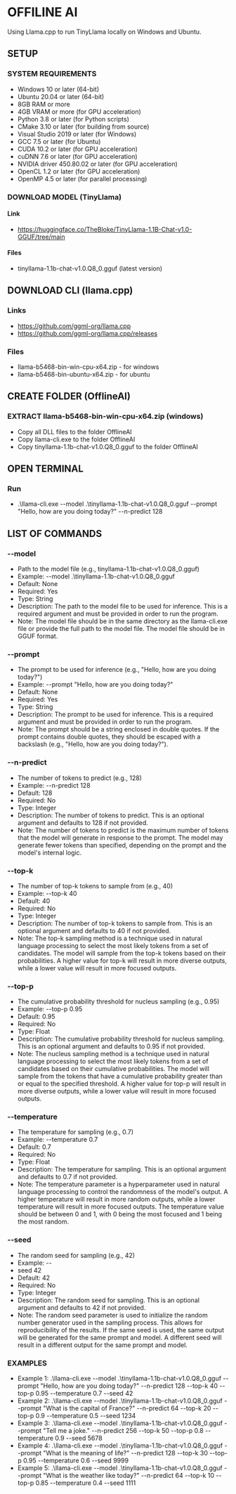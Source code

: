 # OFFILINE AI 
Using Llama.cpp to run TinyLlama locally on Windows and Ubuntu.

## SETUP
### SYSTEM REQUIREMENTS
- Windows 10 or later (64-bit)
- Ubuntu 20.04 or later (64-bit)
- 8GB RAM or more
- 4GB VRAM or more (for GPU acceleration)
- Python 3.8 or later (for Python scripts)
- CMake 3.10 or later (for building from source)
- Visual Studio 2019 or later (for Windows)
- GCC 7.5 or later (for Ubuntu)
- CUDA 10.2 or later (for GPU acceleration)
- cuDNN 7.6 or later (for GPU acceleration)
- NVIDIA driver 450.80.02 or later (for GPU acceleration)
- OpenCL 1.2 or later (for GPU acceleration)
- OpenMP 4.5 or later (for parallel processing)

### DOWNLOAD MODEL (TinyLlama)
#### Link
- https://huggingface.co/TheBloke/TinyLlama-1.1B-Chat-v1.0-GGUF/tree/main

#### Files
- tinyllama-1.1b-chat-v1.0.Q8_0.gguf (latest version)

## DOWNLOAD CLI (llama.cpp)
### Links
- https://github.com/ggml-org/llama.cpp
- https://github.com/ggml-org/llama.cpp/releases
### Files
- llama-b5468-bin-win-cpu-x64.zip - for windows
- llama-b5468-bin-ubuntu-x64.zip	- for ubuntu

## CREATE FOLDER (OfflineAI)
### EXTRACT llama-b5468-bin-win-cpu-x64.zip (windows)
- Copy all DLL files to the folder OfflineAI
- Copy llama-cli.exe to the folder OfflineAI
- Copy tinyllama-1.1b-chat-v1.0.Q8_0.gguf to the folder OfflineAI

## OPEN TERMINAL
### Run 
- .\llama-cli.exe --model .\tinyllama-1.1b-chat-v1.0.Q8_0.gguf --prompt "Hello, how are you doing today?" --n-predict 128 

## LIST OF COMMANDS
### --model
- Path to the model file (e.g., tinyllama-1.1b-chat-v1.0.Q8_0.gguf)
- Example: --model .\tinyllama-1.1b-chat-v1.0.Q8_0.gguf
- Default: None
- Required: Yes
- Type: String
- Description: The path to the model file to be used for inference. This is a required argument and must be provided in order to run the program.
- Note: The model file should be in the same directory as the llama-cli.exe file or provide the full path to the model file. The model file should be in GGUF format.

### --prompt
- The prompt to be used for inference (e.g., "Hello, how are you doing today?")
- Example: --prompt "Hello, how are you doing today?"
- Default: None
- Required: Yes
- Type: String
- Description: The prompt to be used for inference. This is a required argument and must be provided in order to run the program.
- Note: The prompt should be a string enclosed in double quotes. If the prompt contains double quotes, they should be escaped with a backslash (e.g., "Hello, how are you doing today?").

### --n-predict
- The number of tokens to predict (e.g., 128)
- Example: --n-predict 128
- Default: 128
- Required: No
- Type: Integer
- Description: The number of tokens to predict. This is an optional argument and defaults to 128 if not provided.
- Note: The number of tokens to predict is the maximum number of tokens that the model will generate in response to the prompt. The model may generate fewer tokens than specified, depending on the prompt and the model's internal logic.

### --top-k
- The number of top-k tokens to sample from (e.g., 40)
- Example: --top-k 40
- Default: 40
- Required: No
- Type: Integer
- Description: The number of top-k tokens to sample from. This is an optional argument and defaults to 40 if not provided.
- Note: The top-k sampling method is a technique used in natural language processing to select the most likely tokens from a set of candidates. The model will sample from the top-k tokens based on their probabilities. A higher value for top-k will result in more diverse outputs, while a lower value will result in more focused outputs.

### --top-p
- The cumulative probability threshold for nucleus sampling (e.g., 0.95)
- Example: --top-p 0.95
- Default: 0.95
- Required: No
- Type: Float
- Description: The cumulative probability threshold for nucleus sampling. This is an optional argument and defaults to 0.95 if not provided.
- Note: The nucleus sampling method is a technique used in natural language processing to select the most likely tokens from a set of candidates based on their cumulative probabilities. The model will sample from the tokens that have a cumulative probability greater than or equal to the specified threshold. A higher value for top-p will result in more diverse outputs, while a lower value will result in more focused outputs.

### --temperature
- The temperature for sampling (e.g., 0.7)
- Example: --temperature 0.7
- Default: 0.7
- Required: No
- Type: Float
- Description: The temperature for sampling. This is an optional argument and defaults to 0.7 if not provided.
- Note: The temperature parameter is a hyperparameter used in natural language processing to control the randomness of the model's output. A higher temperature will result in more random outputs, while a lower temperature will result in more focused outputs. The temperature value should be between 0 and 1, with 0 being the most focused and 1 being the most random.

### --seed
- The random seed for sampling (e.g., 42)
- Example: --
- seed 42
- Default: 42
- Required: No
- Type: Integer
- Description: The random seed for sampling. This is an optional argument and defaults to 42 if not provided.
- Note: The random seed parameter is used to initialize the random number generator used in the sampling process. This allows for reproducibility of the results. If the same seed is used, the same output will be generated for the same prompt and model. A different seed will result in a different output for the same prompt and model.

### EXAMPLES
- Example 1: .\llama-cli.exe --model .\tinyllama-1.1b-chat-v1.0.Q8_0.gguf --prompt "Hello, how are you doing today?" --n-predict 128 --top-k 40 --top-p 0.95 --temperature 0.7 --seed 42
- Example 2: .\llama-cli.exe --model .\tinyllama-1.1b-chat-v1.0.Q8_0.gguf --prompt "What is the capital of France?" --n-predict 64 --top-k 20 --top-p 0.9 --temperature 0.5 --seed 1234
- Example 3: .\llama-cli.exe --model .\tinyllama-1.1b-chat-v1.0.Q8_0.gguf --prompt "Tell me a joke." --n-predict 256 --top-k 50 --top-p 0.8 --temperature 0.9 --seed 5678
- Example 4: .\llama-cli.exe --model .\tinyllama-1.1b-chat-v1.0.Q8_0.gguf --prompt "What is the meaning of life?" --n-predict 128 --top-k 30 --top-p 0.95 --temperature 0.6 --seed 9999
- Example 5: .\llama-cli.exe --model .\tinyllama-1.1b-chat-v1.0.Q8_0.gguf --prompt "What is the weather like today?" --n-predict 64 --top-k 10 --top-p 0.85 --temperature 0.4 --seed 1111

